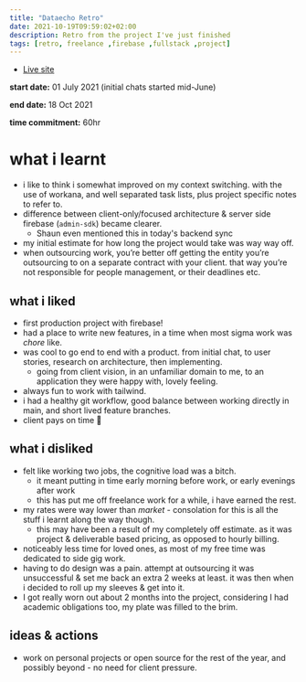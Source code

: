```yaml
---
title: "Dataecho Retro"
date: 2021-10-19T09:59:02+02:00
description: Retro from the project I've just finished
tags: [retro, freelance ,firebase ,fullstack ,project]
---
```


- [Live site](https://dataecho.org/)


**start date:** 01 July 2021 (initial chats started mid-June)

**end date:** 18 Oct 2021

**time commitment:** 60hr

# what i learnt
* i like to think i somewhat improved on my context switching. with the use of workana, and well separated task lists, plus project specific notes to refer to. 
* difference between client-only/focused architecture & server side firebase (`admin-sdk`) became clearer.
  * Shaun even mentioned this in today's backend sync
* my initial estimate for how long the project would take was way way off. 
* when outsourcing work, you’re better off getting the entity you’re outsourcing to on a separate contract with your client. that way you’re not responsible for people management, or their deadlines etc. 
## what i liked 
* first production project with firebase! 
* had a place to write new features, in a time when most sigma work was _chore_ like. 
* was cool to go end to end with a product. from initial chat, to user stories, research on architecture, then implementing. 
	* going from client vision, in an unfamiliar domain to me, to an application they were happy with, lovely feeling.
* always fun to work with tailwind. 
* i had a healthy git workflow, good balance between working directly in main, and short lived feature branches. 
* client pays on time 🚀 
## what i disliked 
* felt like working two jobs, the cognitive load was a bitch.
	* it meant putting in time early morning before work, or early evenings after work
	* this has put me off freelance work for a while, i have earned the rest. 
* my rates were way lower than _market_ - consolation for this is all the stuff i learnt along the way though. 
	* this may have been a result of my completely off estimate. as it was project & deliverable based pricing, as opposed to hourly billing. 
* noticeably less time for loved ones, as most of my free time was dedicated to side gig work. 
* having to do design was a pain. attempt at outsourcing it was unsuccessful & set me back an extra 2 weeks at least. it was then when i decided to roll up my sleeves & get into it. 
* I got really worn out about 2 months into the project, considering I had academic obligations too, my plate was filled to the brim.
## ideas & actions 
* work on personal projects or open source for the rest of the year, and possibly beyond - no need for client pressure.
